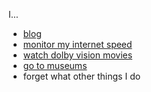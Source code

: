 I...

- [blog](https://ben.com.de/)
- [monitor my internet speed](https://mastodon.social/@12345)
- [watch dolby vision movies](https://debridmediamanager.com/)
- [go to museums](https://t.me/Museums_Sunday_Bot)
- forget what other things I do
